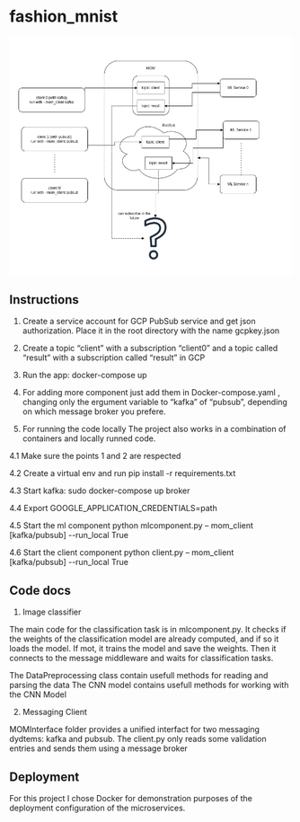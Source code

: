# fashion_mnist

![alt text](https://github.com/cheresioana/fashion_mnist/blob/master/docs/diagram.jpg)

## Instructions

1. Create a service account for GCP PubSub service and get json authorization. Place it in the root directory with the name gcpkey.json
2. Create a topic “client” with a subscription “client0” and a topic called “result” with a subscription called “result” in GCP

2. Run the app:
	docker-compose up
3. For adding more component just add them in Docker-compose.yaml , changing only the ergument variable to “kafka” of “pubsub”, depending on which message broker you prefere.

4. For running the code locally
The project also works in a combination of containers and locally runned code.


4.1 Make sure the points 1 and 2 are respected

4.2 Create a virtual env and run pip install -r requirements.txt

4.3 Start kafka: sudo docker-compose up broker

4.4 Export  GOOGLE_APPLICATION_CREDENTIALS=path

4.5 Start the ml component
python mlcomponent.py – mom_client [kafka/pubsub] --run_local True

4.6 Start the client component
python client.py – mom_client [kafka/pubsub] --run_local True

## Code docs

1. Image classifier

The main code for the classification task is in mlcomponent.py. It checks if the weights of the classification model are already computed, and if so it loads the model. If mot, it trains the model and save the weights. Then it connects to the message middleware and waits for classification tasks.

The DataPreprocessing class contain usefull methods for reading and parsing the data
The CNN model contains usefull methods for working with the CNN Model

2. Messaging Client

MOMInterface folder provides a unified interfact for two messaging dydtems: kafka and pubsub.
The client.py only reads some validation entries and sends them using a message broker


## Deployment

For this project I chose Docker for demonstration purposes of the deployment configuration of the microservices.





